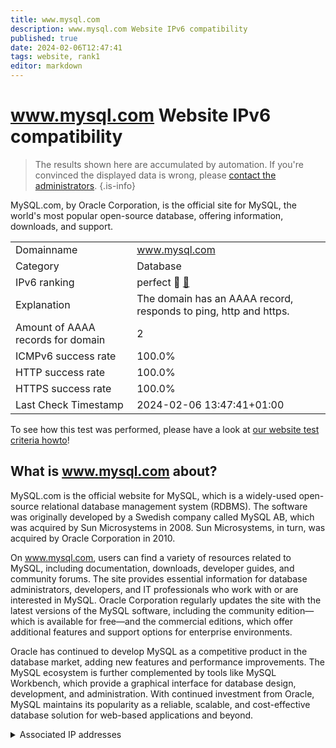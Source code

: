 ```yaml
---
title: www.mysql.com
description: www.mysql.com Website IPv6 compatibility
published: true
date: 2024-02-06T12:47:41
tags: website, rank1
editor: markdown
---
```


# www.mysql.com Website IPv6 compatibility

> The results shown here are accumulated by automation. If you're convinced the displayed data is wrong, please [contact the administrators](/howto/chat). 
{.is-info}

MySQL.com, by Oracle Corporation, is the official site for MySQL, the world's most popular open-source database, offering information, downloads, and support.


|   |   |
| - | - |
| Domainname | www.mysql.com
| Category | Database |
| IPv6 ranking | perfect :1st_place_medal: [🔗](/howto/ranking) |
| Explanation | The domain has an AAAA record, responds to ping, http and https. |
| Amount of AAAA records for domain | 2 |
| ICMPv6 success rate | 100.0%|
| HTTP success rate | 100.0% |
| HTTPS success rate | 100.0% |
| Last Check Timestamp | 2024-02-06 13:47:41+01:00 |

To see how this test was performed, please have a look at [our website test criteria howto](/howto/testcriteria/website)!


## What is www.mysql.com about?
MySQL.com is the official website for MySQL, which is a widely-used open-source relational database management system (RDBMS). The software was originally developed by a Swedish company called MySQL AB, which was acquired by Sun Microsystems in 2008. Sun Microsystems, in turn, was acquired by Oracle Corporation in 2010.

On www.mysql.com, users can find a variety of resources related to MySQL, including documentation, downloads, developer guides, and community forums. The site provides essential information for database administrators, developers, and IT professionals who work with or are interested in MySQL. Oracle Corporation regularly updates the site with the latest versions of the MySQL software, including the community edition—which is available for free—and the commercial editions, which offer additional features and support options for enterprise environments.

Oracle has continued to develop MySQL as a competitive product in the database market, adding new features and performance improvements. The MySQL ecosystem is further complemented by tools like MySQL Workbench, which provide a graphical interface for database design, development, and administration. With continued investment from Oracle, MySQL maintains its popularity as a reliable, scalable, and cost-effective database solution for web-based applications and beyond.



<details>
<summary>Associated IP addresses</summary>

2a02:26f0:c6:38c::2e31

2a02:26f0:c6:388::2e31

</details>
